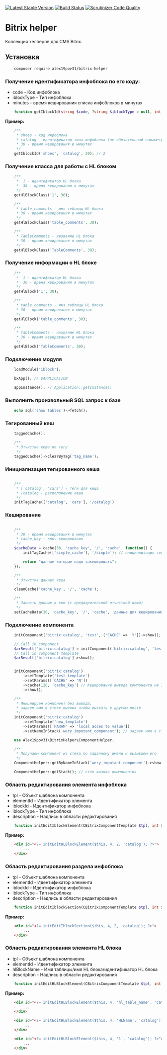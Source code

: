 [![Latest Stable Version](https://poser.pugx.org/alex19pov31/bitrix-helper/v/stable)](https://packagist.org/packages/alex19pov31/bitrix-helper) [![Build Status](https://travis-ci.org/alex19pov31/bitrix-helper.svg?branch=master)](https://travis-ci.org/alex19pov31/bitrix-helper) [![Scrutinizer Code Quality](https://scrutinizer-ci.com/g/alex19pov31/bitrix-helper/badges/quality-score.png?b=master)](https://scrutinizer-ci.com/g/alex19pov31/bitrix-helper/?branch=master)

# Bitrix helper

Коллекция хелперов для CMS Bitrix.

## Установка

```bash
    composer require alex19pov31/bitrix-helper
```

### Получение идентификатора инфоблока по его коду:

* code - Код инфоблока
* iblockType - Тип инфоблока
* minutes - время кеширования списка инфоблоков в минутах

```php
    function getIblockId(string $code, ?string $iblockType = null, int $minutes = 0): ?int;
```

**Пример:**

```php
    /**
     * shoes - код инфоблока
     * catalog - идентификатор типа инфоблока (не обязательный параметр)
     * 30 - время кеширования в минутах
     */
    getIblockId('shoes', 'catalog', 30); // 2
```

### Получение класса для работы с HL блоком

```php
    /**
     *  1 - идентификатор HL блока
     *  30 - время кеширования в минутах
     */
    getHlBlockClass('1', 30);

    /**
     * table_comments - имя теблицы HL блока
     * 30 - время кеширования в минутах
     */
    getHlBlockClass('table_comments', 30);

    /**
     * TableComments - название HL блока
     * 30 - время кеширования в минутах
     */
    getHlBlockClass('TableComments', 30);
```

### Получение информации о HL блоке

```php
    /**
     *  1 - идентификатор HL блока
     *  30 - время кеширования в минутах
     */
    getHlBlock('1', 30);

    /**
     * table_comments - имя теблицы HL блока
     * 30 - время кеширования в минутах
     */
    getHlBlock('table_comments', 30);

    /**
     * TableComments - название HL блока
     * 30 - время кеширования в минутах
     */
    getHlBlock('TableComments', 30);
```

### Подключение модуля

```php
    loadModule('iblock');
```

```php
    bxApp(); // $APPLICATION
```

```php
    appInstance(); // Application::getInstance()
```

### Выполнить произвольный SQL запрос к базе

```php
    echo sql('show tables')->fetch();
```

### Тегированный кеш

```php
    taggedCache();

    /**
     * Отчистка кеша по тегу
     */
    taggedCache()->clearByTag('tag_name');
```

### Инициализация тегированного кеша

```php

    /**
     * ['catalog', 'cars'] - теги для кеша
     * /catalog - расположение кеша
     */
    initTagCache(['catalog', 'cars'], '/catalog')
```

### Кеширование

```php

    /**
     * 30 - время кеширования в минутах
     * cache_key - ключ кеширования
     */
    $cacheData = cache(30, 'cache_key', '/', 'cache', function() {
        initTagCache(['simple_cache'], '/simple'); // инициализация тегированного кеша

        return "данные которые надо закешировать";
    });

    /**
     * Отчистка данных кеша
     */
    cleanCache('cache_key', '/', 'cache');

    /**
     * Записть данные в кеш (с предварительной отчисткой кеша)
     */
    setCacheData(30, 'cache_key', '/', 'cache', 'данные для кеширования');
```

### Подключение компонента

```php
    initComponent('bitrix:catalog', 'test', ['CACHE' => 'Y'])->show();

    // Call in component
    $arResult['bitrix:catalog'] = initComponent('bitrix:catalog', 'test_template', ['CACHE' => 'Y']);
    // Call in component template
    $arResult['bitrix:catalog']->show();


    initComponent('bitrix:catalog')
        ->setTemplate('test_template')
        ->setParams(['CACHE' => 'N'])
        ->cache(120, 'cache_key') // Кеширование вывода компонента на 120 минут по ключу cache_key
        ->show();

    /**
     * Инициируем компонент без вывода, 
     * задаем имя в стеке вызова чтобы вызвать в другом месте
     */
    initComponent('bitrix:catalog')
        ->setTemplate('new_template')
        ->setParams(['PARAM' => 'local acces to value'])
        ->setNameInStack('wery_impotant_component'); // задаем имя в стеке вызова компонентов

    use Alex19pov31\BitrixHelper\ComponentHelper;

    /**
     * Получаем компонент из стека по заданному имени и вызываем его
     */
    ComponentHelper::getByNameInStack('wery_impotant_component')->show();

    ComponentHelper::getStack(); // стек вызова компонентов 
```

### Область редактирования элемента инфоблока

* tpl - Объект шаблона компонента
* elementId - Идентификатор элемента
* iblockId - Идентификатор инфоблока
* iblockType - Тип инфоблока
* description - Надпись в области редактирования

```php
    function initEditIblockElement(CBitrixComponentTemplate $tpl, int $elementId, int $iblockId, string $iblockType, string $description = null): string;
```

**Пример:**

```html
    <div id="<?= initEditHLBlockElement($this, 4, 2, 'catalog'); ?>">
        ...
    </div>
```

### Область редактирования раздела инфоблока

* tpl - Объект шаблона компонента
* elementId - Идентификатор элемента
* iblockId - Идентификатор инфоблока
* iblockType - Тип инфоблока
* description - Надпись в области редактирования

```php
    function initEditIblockSection(CBitrixComponentTemplate $tpl, int $sectionId, int $iblockId, string $iblockType, string $description = null): string;
```

**Пример:**

```html
    <div id="<?= initEditIblockSection($this, 4, 2, 'catalog'); ?>">
        ...
    </div>
```

### Область редактирования элемента HL блока

* tpl - Объект шаблона компонента
* elementId - Идентификатор элемента
* hlBlockName - Имя таблицы/имя HL блока/идентификатор HL блока
* description - Надпись в области редактирования

```php
    function initEditHLBlockElement(CBitrixComponentTemplate $tpl, int $elementId, string $hlBlockName, string $description = null): string;
```

**Пример:**

```html
    <div id="<?= initEditHLBlockElement($this, 4, 'hl_table_name', 'catalog'); ?>">
        ...
    </div>

    <div id="<?= initEditHLBlockElement($this, 4, 'HLName', 'catalog'); ?>">
        ...
    </div>

    <div id="<?= initEditHLBlockElement($this, 4, '1', 'catalog'); ?>">
        ...
    </div>
```